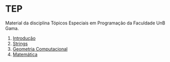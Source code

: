 # TEP

Material da disciplina Tópicos Especiais em Programação da Faculdade UnB Gama.

1. [Introdução](Introducao/README.md)
1. [Strings](Strings/README.md)
1. [Geometria Computacional](Geometria_Computacional/README.md)
1. [Matemática](Matematica/README.md)
